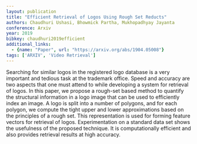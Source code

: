 ```yaml
---
layout: publication
title: "Efficient Retrieval of Logos Using Rough Set Reducts"
authors: Chaudhuri Ushasi, Bhowmick Partha, Mukhopadhyay Jayanta
conference: Arxiv
year: 2019
bibkey: chaudhuri2019efficient
additional_links:
  - {name: "Paper", url: "https://arxiv.org/abs/1904.05008"}
tags: ['ARXIV', 'Video Retrieval']
---
```

Searching for similar logos in the registered logo database is a very important
and tedious task at the trademark office. Speed and accuracy are two aspects
that one must attend to while developing a system for retrieval of logos. In
this paper, we propose a rough-set based method to quantify the structural
information in a logo image that can be used to efficiently index an image. A
logo is split into a number of polygons, and for each polygon, we compute the
tight upper and lower approximations based on the principles of a rough set.
This representation is used for forming feature vectors for retrieval of logos.
Experimentation on a standard data set shows the usefulness of the proposed
technique. It is computationally efficient and also provides retrieval results
at high accuracy.
